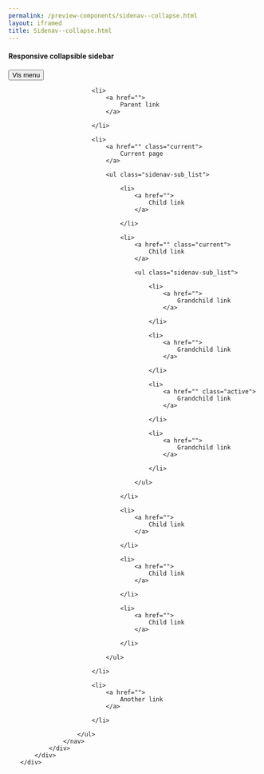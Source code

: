 ```yaml
--- 
permalink: /preview-components/sidenav--collapse.html
layout: iframed 
title: Sidenav--collapse.html
---
```

<div class="container">
    <div class="row">
        <div class="col-12">
            <h4 class="my-4">Responsive collapsible sidebar</h4>
        </div>
        <div class="col-12 sidebar-col">
            <div>
                <button class="button button-primary mb-4 d-md-none js-collapse" data-js-target="#sidenav1"
                    aria-controls="sidenav1" aria-expanded="false">Vis menu</button>
                <nav class="d-md-block collapsed" id="sidenav1" aria-hidden="true">
                    <ul class="sidenav-list">

                        <li>
                            <a href="">
                                Parent link
                            </a>

                        </li>

                        <li>
                            <a href="" class="current">
                                Current page
                            </a>

                            <ul class="sidenav-sub_list">

                                <li>
                                    <a href="">
                                        Child link
                                    </a>

                                </li>

                                <li>
                                    <a href="" class="current">
                                        Child link
                                    </a>

                                    <ul class="sidenav-sub_list">

                                        <li>
                                            <a href="">
                                                Grandchild link
                                            </a>

                                        </li>

                                        <li>
                                            <a href="">
                                                Grandchild link
                                            </a>

                                        </li>

                                        <li>
                                            <a href="" class="active">
                                                Grandchild link
                                            </a>

                                        </li>

                                        <li>
                                            <a href="">
                                                Grandchild link
                                            </a>

                                        </li>

                                    </ul>

                                </li>

                                <li>
                                    <a href="">
                                        Child link
                                    </a>

                                </li>

                                <li>
                                    <a href="">
                                        Child link
                                    </a>

                                </li>

                                <li>
                                    <a href="">
                                        Child link
                                    </a>

                                </li>

                            </ul>

                        </li>

                        <li>
                            <a href="">
                                Another link
                            </a>

                        </li>

                    </ul>
                </nav>
            </div>
        </div>
    </div>
</div>